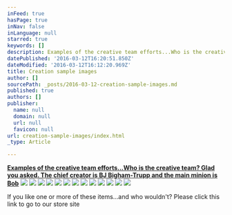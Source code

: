 ```yaml
---
inFeed: true
hasPage: true
inNav: false
inLanguage: null
starred: true
keywords: []
description: Examples of the creative team efforts...Who is the creative team? Glad you asked. The chief creator is BJ Bigham-Trupp and the main minion is Bob
datePublished: '2016-03-12T16:20:51.850Z'
dateModified: '2016-03-12T16:12:20.969Z'
title: Creation sample images
author: []
sourcePath: _posts/2016-03-12-creation-sample-images.md
published: true
authors: []
publisher:
  name: null
  domain: null
  url: null
  favicon: null
url: creation-sample-images/index.html
_type: Article

---
```

**[Examples of the creative team efforts...Who is the creative team? Glad you asked. The chief creator is BJ Bigham-Trupp and the main minion is Bob][0]**
![](https://the-grid-user-content.s3-us-west-2.amazonaws.com/22e4f407-aad2-41c3-899e-354d9389931b.jpg)
![](https://the-grid-user-content.s3-us-west-2.amazonaws.com/8ad02c8a-2bf3-4155-8bd4-ab55c0fec88e.jpg)
![](https://the-grid-user-content.s3-us-west-2.amazonaws.com/959b3db7-50fd-45bf-8970-102dc4f770fe.jpg)
![](https://the-grid-user-content.s3-us-west-2.amazonaws.com/4d859933-f8e6-4f11-aa16-5bbcf2953bdd.jpg)
![](https://the-grid-user-content.s3-us-west-2.amazonaws.com/e62b99ca-e4d3-4f68-874c-cbcc6b61aebe.jpg)
![](https://the-grid-user-content.s3-us-west-2.amazonaws.com/7c858bcc-4d53-4644-ad22-4708b0f9c5ee.jpg)
![](https://the-grid-user-content.s3-us-west-2.amazonaws.com/c7e2b496-4510-440b-bd97-8385c80c1075.jpg)
![](https://the-grid-user-content.s3-us-west-2.amazonaws.com/96d642e9-315b-4a09-a2bc-5322ab4310f2.jpg)
![](https://the-grid-user-content.s3-us-west-2.amazonaws.com/046796ce-036d-44ac-bae4-c52bf4183dc6.jpg)
![](https://the-grid-user-content.s3-us-west-2.amazonaws.com/c6a0dc3a-1dc0-47f5-816e-aaa090f7be76.jpg)
![](https://the-grid-user-content.s3-us-west-2.amazonaws.com/b52e69f3-e6c2-4844-b53a-33f7e14e0bfe.jpg)
![](https://the-grid-user-content.s3-us-west-2.amazonaws.com/01b476a0-970a-40ad-adff-97906da0ce25.jpg)
![](https://the-grid-user-content.s3-us-west-2.amazonaws.com/c5d5e477-6984-456a-9257-d1bd501a1dda.jpg)

If you like one or more of these items...and who wouldn't? Please click this link to go to our store site

[0]: https://app.thegrid.io/posts/655f96a8-548c-4eb2-b74f-c14c1eecc17f/null